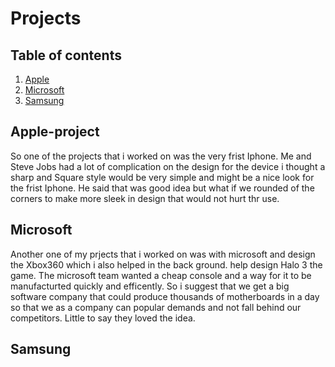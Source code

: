 # Projects

## Table of contents

1. [Apple](#apple-project)
2. [Microsoft](#microsoft)
3. [Samsung](#samsung)
   
## Apple-project

So one of the projects that i worked on was the very frist Iphone. Me and Steve Jobs had a lot of complication on the design for the device i thought a sharp and Square style would be very simple and might be a nice look for the frist Iphone. He said that was good idea but what if we rounded of the corners to make more sleek in design that would not hurt thr use.

## Microsoft

Another one of my prjects that i worked on was with microsoft and design the Xbox360 which i also helped in the back ground. help design Halo 3 the game. The microsoft team wanted a cheap console and a way for it to be manufacturted quickly and efficently. So i suggest that we get a big software company that could produce thousands of motherboards in a day so that we as a company can popular demands and not fall behind our competitors. Little to say they loved the idea.

## Samsung
